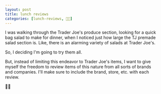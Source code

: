 ```yaml
---
layout: post
title: lunch reviews
categories: [lunch-reviews, 🥗🍴]
---
```


I was walking through the Trader Joe's produce section, looking for a quick bag salad to make for dinner, when I noticed just how large the TJ premade salad section is. Like, there is an alarming variety of salads at Trader Joe's. 

So, I deciding I'm going to try them all. 

But, instead of limiting this endeavor to Trader Joe's items, I want to give myself the freedom to review items of this nature from all sorts of brands and companies. I'll make sure to include the brand, store, etc. with each review. 

🥗🍴
